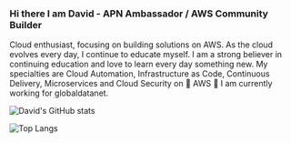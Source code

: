 ### Hi there I am David - APN Ambassador / AWS Community Builder

Cloud enthusiast, focusing on building solutions on AWS. As the cloud evolves every day, I continue to educate myself.
I am a strong believer in continuing education and love to learn every day something new. My specialties are Cloud Automation, Infrastructure as Code, Continuous Delivery, Microservices and Cloud Security on 🧡 AWS 🧡
I am currently working for globaldatanet.



![David's GitHub stats](https://github-readme-stats.vercel.app/api?username=daknhh&show_icons=true)


![Top Langs](https://github-readme-stats.vercel.app/api/top-langs/?username=daknhh&layout=compact&theme=blueberry)

<!--
**daknhh/daknhh** is a ✨ _special_ ✨ repository because its `README.md` (this file) appears on your GitHub profile.


